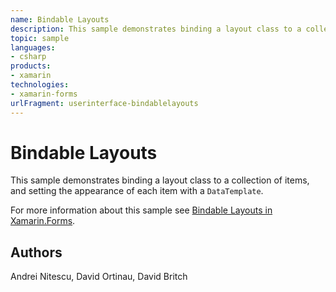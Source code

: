 ```yaml
---
name: Bindable Layouts
description: This sample demonstrates binding a layout class to a collection of items, and setting the appearance of each item with a DataTemplate. For more information about this sample see Bindable Layouts in Xamarin.Forms.
topic: sample
languages:
- csharp
products:
- xamarin
technologies:
- xamarin-forms
urlFragment: userinterface-bindablelayouts
---
```

Bindable Layouts
================

This sample demonstrates binding a layout class to a collection of items, and setting the appearance of each item with a `DataTemplate`.

For more information about this sample see [Bindable Layouts in Xamarin.Forms](https://docs.microsoft.com/xamarin/xamarin-forms/user-interface/layouts/bindable-layouts/).

Authors
-------

Andrei Nitescu, David Ortinau, David Britch
